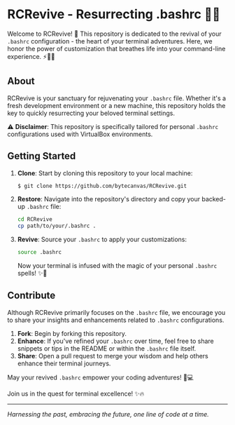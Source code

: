 # RCRevive - Resurrecting .bashrc 📜✨

Welcome to RCRevive! 🌟 This repository is dedicated to the revival of your `.bashrc` configuration - the heart of your terminal adventures. Here, we honor the power of customization that breathes life into your command-line experience. ⚡️🧙‍♂️

## About

RCRevive is your sanctuary for rejuvenating your `.bashrc` file. Whether it's a fresh development environment or a new machine, this repository holds the key to quickly resurrecting your beloved terminal settings.

⚠️ **Disclaimer**: This repository is specifically tailored for personal `.bashrc` configurations used with VirtualBox environments.

## Getting Started

1. **Clone**: Start by cloning this repository to your local machine:
   
   ```sh
   $ git clone https://github.com/bytecanvas/RCRevive.git
   ```

2. **Restore**: Navigate into the repository's directory and copy your backed-up `.bashrc` file:
   
   ```sh
   cd RCRevive
   cp path/to/your/.bashrc .
   ```

3. **Revive**: Source your `.bashrc` to apply your customizations:
   
   ```sh
   source .bashrc
   ```

   Now your terminal is infused with the magic of your personal `.bashrc` spells! ✨🔮

## Contribute

Although RCRevive primarily focuses on the `.bashrc` file, we encourage you to share your insights and enhancements related to `.bashrc` configurations.

1. **Fork**: Begin by forking this repository.
2. **Enhance**: If you've refined your `.bashrc` over time, feel free to share snippets or tips in the README or within the `.bashrc` file itself.
3. **Share**: Open a pull request to merge your wisdom and help others enhance their terminal journeys.

May your revived `.bashrc` empower your coding adventures! 🚀💻

Join us in the quest for terminal excellence! ✨🔥

---

*Harnessing the past, embracing the future, one line of code at a time.*
```
